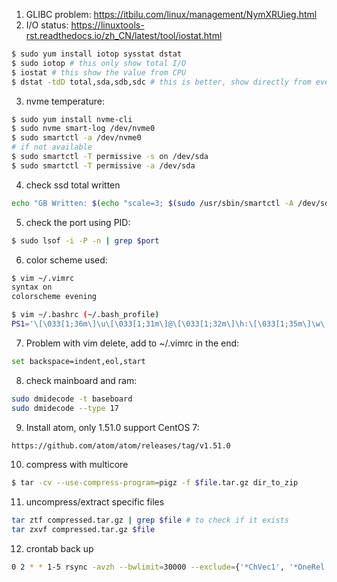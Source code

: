 1. GLIBC problem: https://itbilu.com/linux/management/NymXRUieg.html
2. I/O status: https://linuxtools-rst.readthedocs.io/zh_CN/latest/tool/iostat.html
```bash
$ sudo yum install iotop sysstat dstat
$ sudo iotop # this only show total I/O
$ iostat # this show the value from CPU
$ dstat -tdD total,sda,sdb,sdc # this is better, show directly from every disk
```
3. nvme temperature: 
```bash 
$ sudo yum install nvme-cli
$ sudo nvme smart-log /dev/nvme0
$ sudo smartctl -a /dev/nvme0
# if not available
$ sudo smartctl -T permissive -s on /dev/sda
$ sudo smartctl -T permissive -a /dev/sda
```
4. check ssd total written
```bash
echo "GB Written: $(echo "scale=3; $(sudo /usr/sbin/smartctl -A /dev/sdc | grep "Total_LBAs_Written" | awk '{print $10}') * 512 / 1073741824" | bc | sed ':a;s/\B[0-9]\{3\}\>/,&/;ta')"
 ```
5. check the port using PID:
```bash
$ sudo lsof -i -P -n | grep $port
```
6. color scheme used:
```bash
$ vim ~/.vimrc
syntax on
colorscheme evening

$ vim ~/.bashrc (~/.bash_profile)
PS1='\[\033[1;36m\]\u\[\033[1;31m\]@\[\033[1;32m\]\h:\[\033[1;35m\]\w\[\033[1;31m\]\$\[\033[0m\] '
```
7. Problem with vim delete, add to ~/.vimrc in the end:
```bash
set backspace=indent,eol,start
```

8. check mainboard and ram:
```bash
sudo dmidecode -t baseboard
sudo dmidecode --type 17
``` 

9. Install atom, only 1.51.0 support CentOS 7:
```bash
https://github.com/atom/atom/releases/tag/v1.51.0
```

10. compress with multicore
```bash
$ tar -cv --use-compress-program=pigz -f $file.tar.gz dir_to_zip
```

11. uncompress/extract specific files
```bash
tar ztf compressed.tar.gz | grep $file # to check if it exists
tar zxvf compressed.tar.gz $file
```

12. crontab back up
```bash
0 2 * * 1-5 rsync -avzh --bwlimit=30000 --exclude={'*ChVec1', '*OneRel', '*lus', 'purge.*', 'node0/', 'tmp*'} /scratch/$dir /home/$targetdir
```
